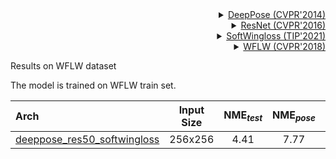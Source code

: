 <!-- [ALGORITHM] -->

<details>
<summary align="right"><a href="http://openaccess.thecvf.com/content_cvpr_2014/html/Toshev_DeepPose_Human_Pose_2014_CVPR_paper.html">DeepPose (CVPR'2014)</a></summary>

```bibtex
@inproceedings{toshev2014deeppose,
  title={Deeppose: Human pose estimation via deep neural networks},
  author={Toshev, Alexander and Szegedy, Christian},
  booktitle={Proceedings of the IEEE conference on computer vision and pattern recognition},
  pages={1653--1660},
  year={2014}
}
```

</details>

<!-- [BACKBONE] -->

<details>
<summary align="right"><a href="http://openaccess.thecvf.com/content_cvpr_2016/html/He_Deep_Residual_Learning_CVPR_2016_paper.html">ResNet (CVPR'2016)</a></summary>

```bibtex
@inproceedings{he2016deep,
  title={Deep residual learning for image recognition},
  author={He, Kaiming and Zhang, Xiangyu and Ren, Shaoqing and Sun, Jian},
  booktitle={Proceedings of the IEEE conference on computer vision and pattern recognition},
  pages={770--778},
  year={2016}
}
```

</details>

<!-- [ALGORITHM] -->

<details>
<summary align="right"><a href="https://ieeexplore.ieee.org/document/9442331/">SoftWingloss (TIP'2021)</a></summary>

```bibtex
@article{lin2021structure,
  title={Structure-Coherent Deep Feature Learning for Robust Face Alignment},
  author={Lin, Chunze and Zhu, Beier and Wang, Quan and Liao, Renjie and Qian, Chen and Lu, Jiwen and Zhou, Jie},
  journal={IEEE Transactions on Image Processing},
  year={2021},
  publisher={IEEE}
}
```

</details>

<!-- [DATASET] -->

<details>
<summary align="right"><a href="http://openaccess.thecvf.com/content_cvpr_2018/html/Wu_Look_at_Boundary_CVPR_2018_paper.html">WFLW (CVPR'2018)</a></summary>

```bibtex
@inproceedings{wu2018look,
  title={Look at boundary: A boundary-aware face alignment algorithm},
  author={Wu, Wayne and Qian, Chen and Yang, Shuo and Wang, Quan and Cai, Yici and Zhou, Qiang},
  booktitle={Proceedings of the IEEE conference on computer vision and pattern recognition},
  pages={2129--2138},
  year={2018}
}
```

</details>

Results on WFLW dataset

The model is trained on WFLW train set.

| Arch       | Input Size | NME<sub>*test*</sub> | NME<sub>*pose*</sub> | NME<sub>*illumination*</sub> | NME<sub>*occlusion*</sub> | NME<sub>*blur*</sub> | NME<sub>*makeup*</sub> | NME<sub>*expression*</sub> |    ckpt    |    log    |
| :--------- | :--------: | :------------------: | :------------------: | :--------------------------: | :-----------------------: | :------------------: | :--------------------: | :------------------------: | :--------: | :-------: |
| [deeppose_res50_softwingloss](/configs/face/2d_kpt_sview_rgb_img/deeppose/wflw/res50_wflw_256x256_softwingloss.py) |  256x256   |         4.41         |         7.77         |             4.37             |           5.27            |         5.01         |          4.36          |            4.70            | [ckpt](https://download.openmmlab.com/mmpose/face/deeppose/deeppose_res50_wflw_256x256_softwingloss-4d34f22a_20211212.pth) | [log](https://download.openmmlab.com/mmpose/face/deeppose/deeppose_res50_wflw_256x256_softwingloss_20211212.log.json) |
